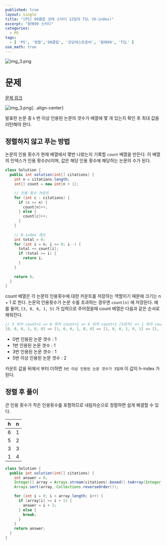```yaml
---
published: true
layout: single
title: "[PS] 99클럽 코테 스터디 12일차 TIL (H-index)"
excerpt: "항해99 스터디"
categories:
  - PS
tags:
  - [ 'PS', '정렬','99클럽', '코딩테스트준비', '항해99', 'TIL' ]
use_math: true
---
```


![img_3.png](https://zhtmr.github.io/static-files-for-posting/images/20240722/99club_TIL_thumbnail/%EA%B8%B0%EB%B3%B8%ED%98%951_java.png?raw=true)

# 문제 

[문제 링크](https://school.programmers.co.kr/learn/courses/30/lessons/42747)

![img_3.png](https://zhtmr.github.io/static-files-for-posting/images/20240802/img_3.png?raw=true){: .align-center}

발표한 논문 중 `h` 번 이상 인용된 논문의 갯수가 배열에 몇 개 있는지 확인 후 최대 값을 리턴해야 한다. 

## 정렬하지 않고 푸는 방법

논문의 인용 횟수가 현재 배열에서 몇번 나왔는지 기록할 `count` 배열을 만든다. 
이 배열의 인덱스가 인용 횟수(h)이며, 값은 해당 인용 횟수에 해당하는 논문의 수가 된다.


```java
class Solution {
  public int solution(int[] citations) {
    int n = citations.length;
    int[] count = new int[n + 1];

    // 인용 횟수 카운트
    for (int c : citations) {
      if (c >= n) {
        count[n]++;
      } else {
        count[c]++;
      } 
    }
    
    // H-index 계산
    int total = 0;
    for (int i = n; i >= 0; i--) {
      total += count[i];
      if (total >= i) {
        return i;
      }
    }
    
    return 0;
  }
}
```
count 배열은 각 논문의 인용횟수에 대한 카운트를 저장하는 역할이기 때문에 크기는 n + 1 로 한다. 
논문의 인용횟수가 논문 수를 초과하는 경우엔 `count[n]` 에 저장된다.
예를 들어, `[3, 0, 6, 1, 5]` 가 입력으로 주어졌을때 count 배열은 다음과 같은 순서로 채워진다.
```java
// 3 위치 count+1 => 0 위치 count+1 => 6 위치 count+1 (5위치) => 1 위치 count+1 => 5 위치 count+1 
[0, 0, 0, 1, 0, 0] => [1, 0, 0, 1, 0, 0] => [1, 0, 0, 1, 0, 1] => [1, 1, 0, 1, 0, 1] => [1, 1, 0, 1, 0, 2]
```
- 0번 인용된 논문 갯수 : 1
- 1번 인용된 논문 갯수 : 1
- 3번 인용된 논문 갯수 : 1
- 5번 이상 인용된 논문 갯수 : 2

카운트 값을 뒤에서 부터 더하면 `3번 이상 인용된 논문 갯수가 3일때` 이 값이 h-index 가 된다.




## 정렬 후 풀이
큰 인용 횟수가 작은 인용횟수를 포함하므로 내림차순으로 정렬하면 쉽게 해결할 수 있다.

| h 	  | n 	  |
|:----:|:----:|
| 6 	  | 1 	  |
| 5 	  | 2 	  |
| 3 	  | 3 	  |
| 1 	  | 4 	  |

```java
class Solution {
  public int solution(int[] citations) {
    int answer = 0;
    Integer[] array = Arrays.stream(citations).boxed().toArray(Integer[]::new);
    Arrays.sort(array, Collections.reverseOrder());

    for (int i = 0; i < array.length; i++) {
      if (array[i] >= i + 1) {
        answer = i + 1;
      } else {
        break;
      }
    }
    return answer;
  }
}
```
